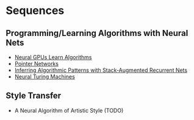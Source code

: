 
# Sequences

## Programming/Learning Algorithms with Neural Nets
 - [Neural GPUs Learn Algorithms](1511.08228.md)
 - [Pointer Networks](1506.03134.md)
 - [Inferring Algorithmic Patterns with Stack-Augmented Recurrent Nets](1503.01007.md)
 - [Neural Turing Machines](1410.5401.md)

## Style Transfer
 - A Neural Algorithm of Artistic Style (TODO)